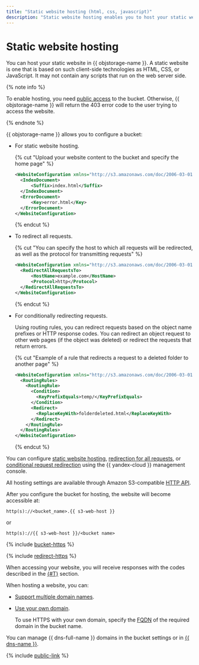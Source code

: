 ```yaml
---
title: "Static website hosting (html, css, javascript)"
description: "Static website hosting enables you to host your static website based on HTML, CSS, or JavaScript. Your website should not contain any scripts that run on the web server side."
---
```


# Static website hosting

You can host your static website in {{ objstorage-name }}. A static website is one that is based on such client-side technologies as HTML, CSS, or JavaScript. It may not contain any scripts that run on the web server side.

{% note info %}

To enable hosting, you need [public access](../operations/buckets/bucket-availability.md) to the bucket. Otherwise, {{ objstorage-name }} will return the 403 error code to the user trying to access the website.

{% endnote %}

{{ objstorage-name }} allows you to configure a bucket:

* For static website hosting.

   {% cut "Upload your website content to the bucket and specify the home page" %}

   ```xml
   <WebsiteConfiguration xmlns="http://s3.amazonaws.com/doc/2006-03-01/">
     <IndexDocument>
         <Suffix>index.html</Suffix>
     </IndexDocument>
     <ErrorDocument>
         <Key>error.html</Key>
     </ErrorDocument>
   </WebsiteConfiguration>
   ```

   {% endcut %}

* To redirect all requests.

   {% cut "You can specify the host to which all requests will be redirected, as well as the protocol for transmitting requests" %}

   ```xml
   <WebsiteConfiguration xmlns="http://s3.amazonaws.com/doc/2006-03-01/">
     <RedirectAllRequestsTo>
         <HostName>example.com</HostName>
         <Protocol>http</Protocol>
     </RedirectAllRequestsTo>
   </WebsiteConfiguration>
   ```

   {% endcut %}

* For conditionally redirecting requests.

   Using routing rules, you can redirect requests based on the object name prefixes or HTTP response codes. You can redirect an object request to other web pages (if the object was deleted) or redirect the requests that return errors.

   {% cut "Example of a rule that redirects a request to a deleted folder to another page" %}

   ```xml
   <WebsiteConfiguration xmlns="http://s3.amazonaws.com/doc/2006-03-01/">
     <RoutingRules>
       <RoutingRule>
         <Condition>
           <KeyPrefixEquals>temp/</KeyPrefixEquals>
         </Condition>
         <Redirect>
           <ReplaceKeyWith>folderdeleted.html</ReplaceKeyWith>
         </Redirect>
       </RoutingRule>
     </RoutingRules>
   </WebsiteConfiguration>
   ```

   {% endcut %}

You can configure [static website hosting](../operations/hosting/setup.md#hosting), [redirection for all requests](../operations/hosting/setup.md#redirects), or [conditional request redirection](../operations/hosting/setup.md#redirects-on-conditions) using the {{ yandex-cloud }} management console.

All hosting settings are available through Amazon S3-compatible [HTTP API](../s3/api-ref/hosting.md).

After you configure the bucket for hosting, the website will become accessible at:


```
http(s)://<bucket_name>.{{ s3-web-host }}
```

or

```
http(s)://{{ s3-web-host }}/<bucket name>
```

{% include [bucket-https](../../_includes/storage/bucket-https.md) %}

{% include [redirect-https](../../_includes/storage/redirect-https.md) %}


When accessing your website, you will receive responses with the codes described in the [{#T}](../s3/api-ref/hosting/answer-codes.md) section.

When hosting a website, you can:

* [Support multiple domain names](../operations/hosting/multiple-domains.md).
* [Use your own domain](../operations/hosting/own-domain.md).

   To use HTTPS with your own domain, specify the [FQDN](https://en.wikipedia.org/wiki/Fully_qualified_domain_name) of the required domain in the bucket name.

You can manage {{ dns-full-name }} domains in the bucket settings or in [{{ dns-name }}](../../dns/operations/index.md).

{% include [public-link](../../_includes/storage/public-link.md) %}

